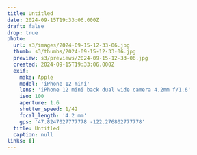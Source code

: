 ```yaml
---
title: Untitled
date: 2024-09-15T19:33:06.000Z
draft: false
drop: true
photo:
  url: s3/images/2024-09-15-12-33-06.jpg
  thumb: s3/thumbs/2024-09-15-12-33-06.jpg
  preview: s3/previews/2024-09-15-12-33-06.jpg
  created: 2024-09-15T19:33:06.000Z
  exif:
    make: Apple
    model: 'iPhone 12 mini'
    lens: 'iPhone 12 mini back dual wide camera 4.2mm f/1.6'
    iso: 100
    aperture: 1.6
    shutter_speed: 1/42
    focal_length: '4.2 mm'
    gps: '47.8247027777778 -122.276802777778'
  title: Untitled
  caption: null
links: []
---
```

